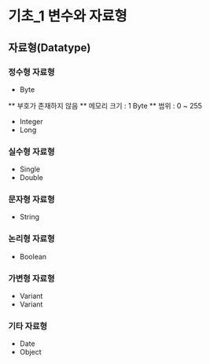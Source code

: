 # 기초_1 변수와 자료형

## 자료형(Datatype)

### 정수형 자료형
* Byte
 
 ** 부호가 존재하지 않음
 ** 메모리 크기 : 1 Byte
 ** 범위 : 0 ~ 255

* Integer
* Long

### 실수형 자료형
* Single
* Double

### 문자형 자료형
* String

### 논리형 자료형
* Boolean

### 가변형 자료형
* Variant
* Variant

### 기타 자료형
* Date
* Object
